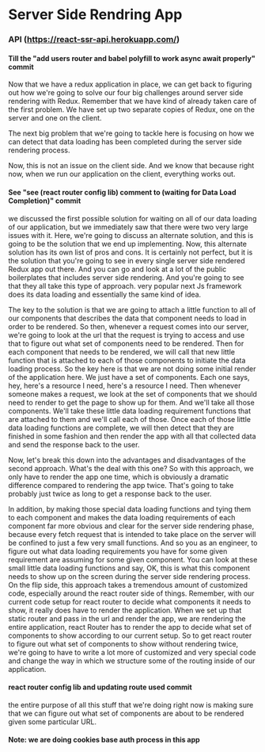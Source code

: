 # Server Side Rendring App

### API (https://react-ssr-api.herokuapp.com/)

#### Till the "add users router and babel polyfill to work async await properly" commit

Now that we have a redux application in place, we can get back to figuring out how we're going to solve our four big challenges around server side rendering with Redux.
Remember that we have kind of already taken care of the first problem.
We have set up two separate copies of Redux, one on the server and one on the client.

The next big problem that we're going to tackle here is focusing on how we can detect that data loading has been completed during the server side rendering process.

Now, this is not an issue on the client side.
And we know that because right now, when we run our application on the client, everything works out.

#### See "see (react router config lib) comment to (waiting for Data Load Completion)" commit

we discussed the first possible solution for waiting on all of our data loading of our application, but we immediately saw that there were two very large issues with it. Here, we're going to discuss an alternate solution, and this is going to be the solution that we end up implementing. Now, this alternate solution has its own list of pros and cons. It is certainly not perfect, but it is the solution that you're going to see in every single server side rendered Redux app out there. And you can go and look at a lot of the public boilerplates that includes server side rendering. And you're going to see that they all take this type of approach. very popular next Js framework does its data loading and essentially the same kind of idea.

The key to the solution is that we are going to attach a little function to all of our components that describes the data that component needs to load in order to be rendered. So then, whenever a request comes into our server, we're going to look at the url that the request is trying to access and use that to figure out what set of components need to be rendered. Then for each component that needs to be rendered, we will call that new little function that is attached to each of those components to initiate the data loading process. So the key here is that we are not doing some initial render of the application here. We just have a set of components. Each one says, hey, here's a resource I need, here's a resource I need. Then whenever someone makes a request, we look at the set of components that we should need to render to get the page to show up for them. And we'll take all those components. We'll take these little data loading requirement functions that are attached to them and we'll call each of those. Once each of those little data loading functions are complete, we will then detect that they are finished in some fashion and then render the app with all that collected data and send the response back to the user.

Now, let's break this down into the advantages and disadvantages of the second approach. What's the deal with this one?
So with this approach, we only have to render the app one time, which is obviously a dramatic difference compared to rendering the app twice. That's going to take probably just twice as long to get a response back to the user.

In addition, by making those special data loading functions and tying them to each component and makes the data loading requirements of each component far more obvious and clear for the server side rendering phase, because every fetch request that is intended to take place on the server will be confined to just a few very small functions. And so you as an engineer, to figure out what data loading requirements you have for some given requirement are assuming for some given component. You can look at these small little data loading functions and say, OK, this is what this component needs to show up on the screen during the server side rendering process. On the flip side, this approach takes a tremendous amount of customized code, especially around the react router side of things. Remember, with our current code setup for react router to decide what components it needs to show, it really does have to render the application. When we set up that static router and pass in the url and render the app, we are rendering the entire application, react Router has to render the app to decide what set of components to show according to our current setup. So to get react router to figure out what set of components to show without rendering twice, we're going to have to write a lot more of customized and very special code and change the way in which we structure some of the routing inside of our application.

#### react router config lib and updating route used commit

the entire purpose of all this stuff that we're doing right now is making sure that we can
figure out what set of components are about to be rendered given some particular URL.

#### Note: we are doing cookies base auth process in this app
